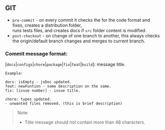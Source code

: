## GIT

- `pre-commit` - on every commit it checks the for the code format and fixes,
creates a distribution folder, <br>runs tests files, and creates docs if `src` folder content is modified.
- `post-checkout` - on change of one branch to another, this always checks the origin/default branch changes and merges to current branch.

### Commit message format:
[`docs`|`configs`|`chore`|`package`|`fix`|`feat`|`build`]: message title.

```
Example:

docs: isEmpty - jsDoc updated.
feat: newFuntion - some description on the same.
fix: [issue number] - issue title.

chore: types updated.
- unwanted files removed. (this is brief description)
```

> Note:
> - Title message should not contain more than 48 characters.
